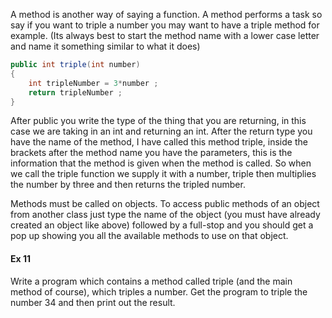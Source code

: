 A method is another way of saying a function.  A method performs a task so say if you want to triple a number you may want to have a triple method for example. (Its always best to start the method name with a lower case letter and name it something similar to what it does)

```java
public int triple(int number)
{
	int tripleNumber = 3*number ;
	return tripleNumber ;
}
```

After public you write the type of the thing that you are returning, in this case we are taking in an int and returning an int.  After the return type you have the name of the method, I have called this method triple, inside the brackets after the method name you have the parameters, this is the information that the method is given when the method is called.  So when we call the triple function we supply it with a number, triple then multiplies the number by three and then returns the tripled number.

Methods must be called on objects.  To access public methods of an object from another class just type the name of the object (you must have already created an object like above) followed by a full-stop and you should get a pop up showing you all the available methods to use on that object.

#### Ex 11
Write a program which contains a method called triple (and the main method of course), which triples a number.  Get the program to triple the number 34 and then print out the result.
